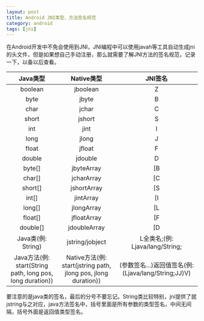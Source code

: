 ```yaml
---
layout: post
title: Android JNI类型、方法签名规范
category: android
tags: [jni]
---
```


在Android开发中不免会使用到JNI，JNI编程中可以使用javah等工具自动生成jni的头文件，但是如果想自己手动注册，那么就需要了解JNI方法的签名规范，记录一下，以备以后查看。
<!-- more -->

| Java类型 |  Native类型  | JNI签名 |
| :------: | :----------: | :-----: |
| boolean  |   jboolean   |    Z    |
|   byte   |    jbyte     |    B    |
|   char   |    jchar     |    C    |
|  short   |    jshort    |    S    |
|   int    |     jint     |    I    |
|   long   |    jlong     |    J    |
|  float   |    jfloat    |    F    |
|  double  |   jdouble    |    D    |
|  byte[]  |  jbyteArray  |   [B    |
|  char[]  |  jcharArray  |   [C    |
| short[]  | jshortArray  |   [S    |
|  int[]   |  jintArray   |   [I    |
|  long[]  |  jlongArray  |   [L    |
| float[]  | jfloatArray  |   [F    |
| double[] | jdoubleArray |   [D    |
| Java类(例: String) | jstring/jobject | L全类名;(例: Ljava/lang/String; |
| Java方法(例: start(String path, long pos, long duration)) | Native方法(例: start(jstring path, jlong pos, jlong duration)) | (参数签名...)返回值签名(例: (Ljava/lang/String;JJ)V) |

要注意的是java类的签名，最后的分号不要忘记。String类比较特别，jni提供了就jstring与之对应，java方法签名中，括号里面是所有参数的类型签名，中间无间隔，括号外面是返回值类型签名。